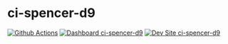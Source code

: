 # ci-spencer-d9

[![Github Actions](https://github.com/ralphspencerlacson-pantheon/ci-spencer-d9/actions/workflows/build_deploy_and_test.yml/badge.svg)](https://github.com/ralphspencerlacson-pantheon/ci-spencer-d9/actions/workflows/build_deploy_and_test.yml)
[![Dashboard ci-spencer-d9](https://img.shields.io/badge/dashboard-ci_spencer_d9-yellow.svg)](https://dashboard.pantheon.io/sites/412983b9-25da-4273-b548-ae412fd827c9#dev/code)
[![Dev Site ci-spencer-d9](https://img.shields.io/badge/site-ci_spencer_d9-blue.svg)](http://dev-ci-spencer-d9.pantheonsite.io/)